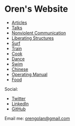 # Oren's Website

* [Articles](articles/)
* [Talks](talks/)
* [Nonviolent Communication](nvc/)
* [Liberating Structures](/liberating-structures/)
* [Surf](surf/)
* [Train](train/)
* [Cook](cook/)
* [Dance](dance/)
* [Swim](swim/)
* [Chinese](chinese/)
* [Operating Manual](operating-manual/)
* [Food](https://oren.github.io/food/)


Social:

* [Twitter](https://www.twitter.com/oreng)
* [LinkedIn](https://www.linkedin.com/in/orengolan)
* [GitHub](https://www.github.com/oren)

Email me: <orengolan@gmail.com>
